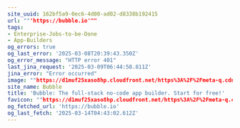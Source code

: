 ```yaml
---
site_uuid: 162bf5a9-0ec6-4d00-ad02-d8338b192415
url: ""'https://bubble.io'""
tags:
- Enterprise-Jobs-to-be-Done
- App-Builders
og_errors: true
og_last_error: '2025-03-08T20:39:43.350Z'
og_error_message: "HTTP error 401"
last_jina_request: '2025-03-09T06:44:58.811Z'
jina_error: "Error occurred"
image: ""https://d1muf25xaso8hp.cloudfront.net/https%3A%2F%2Fmeta-q.cdn.bubble.io%2Ff1740773255881x194841547134159100%2FIMG_9775.png?w=&h=&auto=compress&dpr=1&fit=max""
site_name: Bubble
title: 'Bubble: The full-stack no-code app builder. Start for free!'
favicon: ""https://d1muf25xaso8hp.cloudfront.net/https%3A%2F%2Fmeta-q.cdn.bubble.io%2Ff1530294839424x143528842134401200%2FIcon-no-clearspace.png?w=128&h=&auto=compress&dpr=1&fit=max""
og_fetched_url: 'https://bubble.io'
og_last_fetch: '2025-03-14T04:43:02.612Z'
---
```


